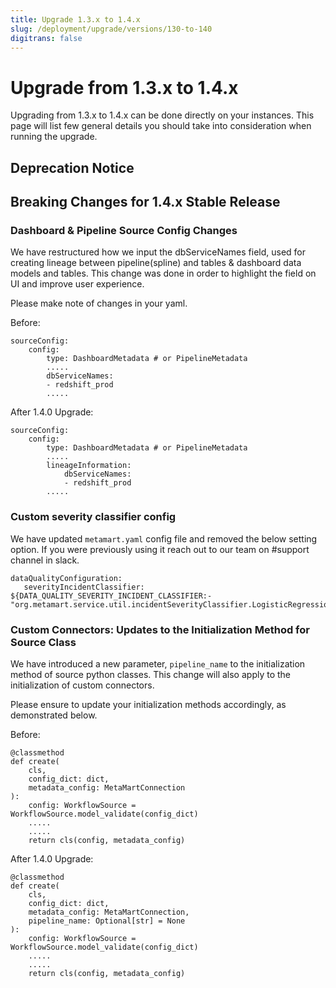 ```yaml
---
title: Upgrade 1.3.x to 1.4.x
slug: /deployment/upgrade/versions/130-to-140
digitrans: false
---
```


# Upgrade from 1.3.x to 1.4.x

Upgrading from 1.3.x to 1.4.x can be done directly on your instances. This page will list few general details you should take into consideration when running the upgrade.


## Deprecation Notice

## Breaking Changes for 1.4.x Stable Release

### Dashboard & Pipeline Source Config Changes

We have restructured how we input the dbServiceNames field, used for creating lineage between pipeline(spline) and tables & dashboard data models and tables. This change was done in order to highlight the field on UI and improve user experience.

Please make note of changes in your yaml.

Before:
```
sourceConfig:
    config:
        type: DashboardMetadata # or PipelineMetadata
        .....
        dbServiceNames:
        - redshift_prod
        .....
```

After 1.4.0 Upgrade:
```
sourceConfig:
    config:
        type: DashboardMetadata # or PipelineMetadata
        .....
        lineageInformation:
            dbServiceNames:
            - redshift_prod
        .....
```

### Custom severity classifier config

We have updated `metamart.yaml` config file and removed the below setting option. If you were previously using it reach out to our team on #support channel in slack.

```
dataQualityConfiguration:
   severityIncidentClassifier: ${DATA_QUALITY_SEVERITY_INCIDENT_CLASSIFIER:-"org.metamart.service.util.incidentSeverityClassifier.LogisticRegressionIncidentSeverityClassifier"}
```

### Custom Connectors: Updates to the Initialization Method for Source Class

We have introduced a new parameter, `pipeline_name` to the initialization method of source python classes. This change will also apply to the initialization of custom connectors.

Please ensure to update your initialization methods accordingly, as demonstrated below.

Before:
```
@classmethod
def create(
    cls,
    config_dict: dict,
    metadata_config: MetaMartConnection
):
    config: WorkflowSource = WorkflowSource.model_validate(config_dict)
    .....
    .....
    return cls(config, metadata_config)
```

After 1.4.0 Upgrade:
```
@classmethod
def create(
    cls,
    config_dict: dict,
    metadata_config: MetaMartConnection,
    pipeline_name: Optional[str] = None
):
    config: WorkflowSource = WorkflowSource.model_validate(config_dict)
    .....
    .....
    return cls(config, metadata_config)
```
